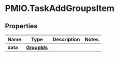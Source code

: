 # PMIO.TaskAddGroupsItem

## Properties
Name | Type | Description | Notes
------------ | ------------- | ------------- | -------------
**data** | [**GroupIds**](GroupIds.md) |  | 



